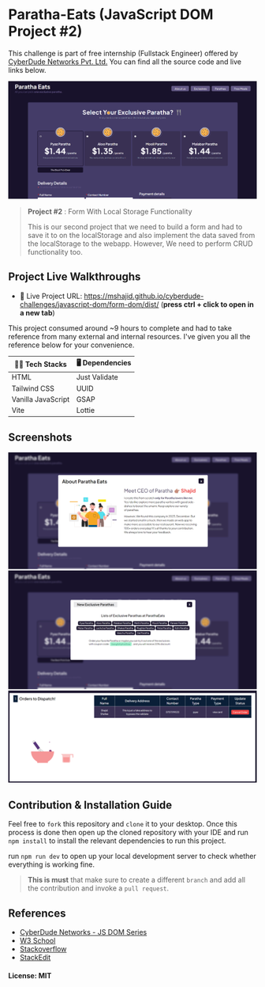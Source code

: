 # Paratha-Eats (JavaScript DOM Project #2)

This challenge is part of free internship (Fullstack Engineer) offered by [CyberDude Networks Pvt. Ltd.](https://cyberdudenetworks.com) You can find all the source code and live links below.

![This is the first impression](./assets/images/paratha-eats-screenshot.png)



> **Project #2** : Form With Local Storage Functionality
>
> This is our second project that we need to build a form and had to save it to on the localStorage and also implement the data saved from the localStorage to the webapp. However, We need to perform CRUD functionality too.



## Project Live Walkthroughs

- 🚀 Live Project URL: https://mshajid.github.io/cyberdude-challenges/javascript-dom/form-dom/dist/ (**press ctrl + click to open in a new tab**)

This project consumed around ~9 hours to complete and had to take reference from many external and internal resources. I've given you all the reference below for your convenience. 

| 💪🏽 Tech Stacks  | 🖥️ Dependencies |
|--|--|
| HTML | Just Validate |
| Tailwind CSS | UUID | 
| Vanilla JavaScript | GSAP
| Vite | Lottie

## Screenshots

![This is the first impression](./assets/images/paratha-2.png)
![This is the first impression](./assets/images/paratha-3.png)
![This is the first impression](./assets/images/paratha-4.png)


## Contribution & Installation Guide
Feel free to `fork` this repository and `clone` it to your desktop. Once this process is done then open up the cloned repository with your IDE and run `npm install` to install the relevant dependencies to run this project.

run `npm run dev` to open up your local development server to check whether everything is working fine. 

> **This is must**
that make sure to create a different `branch` and add all the contribution and invoke a `pull request`.

## References

- [CyberDude Networks - JS DOM Series](https://www.youtube.com/playlist?list=PL73Obo20O_7jhOOPDASWk0PVcRxGEyrm9)
- [W3 School](https://www.w3schools.com/)
- [Stackoverflow](https://stackoverflow.com/)
- [StackEdit](https://stackedit.io/)

#### License: MIT